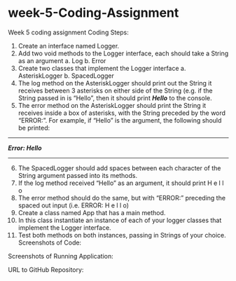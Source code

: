 # week-5-Coding-Assignment
Week 5 coding assignment
Coding Steps:
1.	Create an interface named Logger.
2.	Add two void methods to the Logger interface, each should take a String as an argument
a.	Log
b.	Error
3.	Create two classes that implement the Logger interface
a.	AsteriskLogger
b.	SpacedLogger
4.	The log method on the AsteriskLogger should print out the String it receives between 3 asterisks on either side of the String (e.g. if the String passed in is “Hello”, then it should print ***Hello*** to the console.
5.	The error method on the AsteriskLogger should print the String it receives inside a box of asterisks, with the String preceded by the word “ERROR:”. For example, if “Hello” is the argument, the following should be printed:

****************
***Error: Hello***
****************
6.	The SpacedLogger should add spaces between each character of the String argument passed into its methods.
7.	If the log method received “Hello” as an argument, it should print H e l l o
8.	The error method should do the same, but with “ERROR:” preceding the spaced out input (i.e. ERROR: H e l l o)
9.	Create a class named App that has a main method.
10.	In this class instantiate an instance of each of your logger classes that implement the Logger interface.
11.	Test both methods on both instances, passing in Strings of your choice.
Screenshots of Code:

Screenshots of Running Application:

URL to GitHub Repository:

